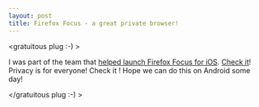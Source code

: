 ```yaml
---
layout: post
title: Firefox Focus - a great private browser!
---
```


&lt;gratuitous plug :-) >

I was part of the team that [helped launch Firefox Focus for iOS](https://blog.mozilla.org/blog/2016/11/17/introducing-firefox-focus-a-free-fast-and-easy-to-use-private-browser-for-ios/). [Check it](https://itunes.apple.com/app/id1055677337?mt=8)! Privacy is for everyone! Check it ! Hope we can do this on Android some day!

&lt;/gratuitous plug :-) >
